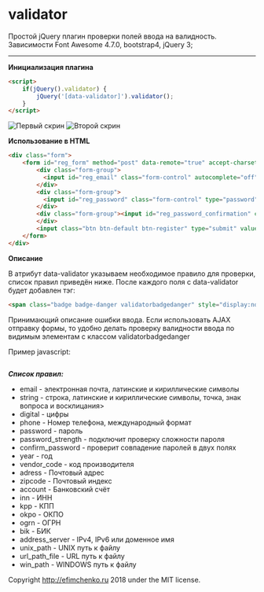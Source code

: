 # validator
Простой jQuery плагин проверки полей ввода на валидность.
Зависимости Font Awesome 4.7.0, bootstrap4, jQuery 3;
***
**Инициализация плагина**
```html
<script>
	if(jQuery().validator) {
		jQuery('[data-validator]').validator();
	}
</script>
```
![Первый скрин](http://efimchenko.ru/images/temp/screen1.png) ![Второй скрин](http://efimchenko.ru/images/temp/screen2.png)

**Использование в HTML**
```html
<div class="form">
    <form id="reg_form" method="post" data-remote="true" accept-charset="UTF-8">
        <div class="form-group">
          <input id="reg_email" class="form-control" autocomplete="off" type="text" placeholder="Почта" name="email" data-validator="email" required="true" value="">
        </div>
        <div class="form-group">
          <input id="reg_password" class="form-control" type="password" autocomplete="off" placeholder="Пароль" name="password" data-validator="password_strength" required="true" value="">
        </div>
        <div class="form-group"><input id="reg_password_confirmation" class="form-control" autocomplete="off" type="password" placeholder="Повторите пароль" name="password_confirmation" data-validator="confirm_password" required="true">
        </div>
        <input class="btn btn-default btn-register" type="submit" value="Создать аккаунт" name="commit">
    </form>
</div>
```
**Описание**

В атрибут data-validator указываем необходимое правило для проверки, список правил приведён ниже.
После каждого поля с data-validator будет добавлен тэг:
```html
<span class="badge badge-danger validatorbadgedanger" style="display:none;"></span>
```
Принимающий описание ошибки ввода.
Если использовать AJAX отправку формы, то удобно делать проверку валидности ввода по видимым элементам с классом validatorbadgedanger

Пример javascript:
```html

```

***Список правил:***
* email - электронная почта, латинские и кириллические символы
* string - строка, латинские и кириллические символы, точка, знак вопроса и восклицания>
* digital - цифры
* phone - Номер телефона, международный формат
* password - пароль
* password_strength - подключит проверку сложности пароля
* confirm_password - проверит совпадение паролей в двух полях
* year - год
* vendor_code - код производителя
* adress - Почтовый адрес
* zipcode - Почтовый индекс
* account - Банковский счёт
* inn - ИНН
* kpp - КПП
* okpo - ОКПО
* ogrn - ОГРН
* bik - БИК
* address_server - IPv4, IPv6 или доменное имя
* unix_path - UNIX путь к файлу
* url_path_file - URL путь к файлу
* win_path - WINDOWS путь к файлу


Copyright <http://efimchenko.ru> 2018 under the MIT license.
